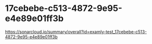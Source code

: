 # 17cebebe-c513-4872-9e95-e4e89e01ff3b
https://sonarcloud.io/summary/overall?id=examly-test_17cebebe-c513-4872-9e95-e4e89e01ff3b
